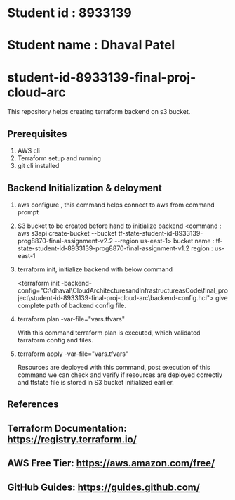 # Student id : 8933139
# Student name : Dhaval Patel  
# student-id-8933139-final-proj-cloud-arc

This repository helps creating terraform backend on s3 bucket.

## Prerequisites
1) AWS cli
2) Terraform setup and running
3) git cli installed

## Backend Initialization & deloyment

1) aws configure , this command helps connect to aws from command prompt
2) S3 bucket to be created before hand to initialize backend
    <command : aws s3api create-bucket --bucket tf-state-student-id-8933139-prog8870-final-assignment-v2.2 --region us-east-1>
    bucket name : tf-state-student-id-8933139-prog8870-final-assignment-v1.2
    region : us-east-1
3) terraform init, initialize backend with below command

    <terraform init -backend-config="C:\dhaval\CloudArchitecturesandInfrastructureasCode\final_project\student-id-8933139-final-proj-cloud-arc\backend-config.hcl">
    give complete path of backend config file.

4) terraform plan -var-file="vars.tfvars"

    With this command terraform plan is executed, which validated tarraform config and files.

5) terraform apply -var-file="vars.tfvars"

    Resources are deployed with this command, post execution of this command we can check and verify if resources are deployed correctly and tfstate file is stored in S3 bucket initialized earlier.


## References 
## Terraform Documentation: https://registry.terraform.io/
## AWS Free Tier: https://aws.amazon.com/free/
## GitHub Guides: https://guides.github.com/
